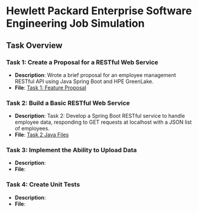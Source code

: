 # Hewlett Packard Enterprise Software Engineering Job Simulation

## Task Overview

### Task 1: Create a Proposal for a RESTful Web Service
- **Description**: Wrote a brief proposal for an employee management RESTful API using Java Spring Boot and HPE GreenLake.
- **File**: [Task 1: Feature Proposal](Task%201/Feature%20Proposal.md)

### Task 2: Build a Basic RESTful Web Service
- **Description**: Task 2: Develop a Spring Boot RESTful service to handle employee data, responding to GET requests at localhost with a JSON list of employees.
- **File**: [Task 2 Java Files](Task%202/src/main/java/com/example/task/)

### Task 3: Implement the Ability to Upload Data
- **Description**:
- **File**:

### Task 4: Create Unit Tests
- **Description**:
- **File**: